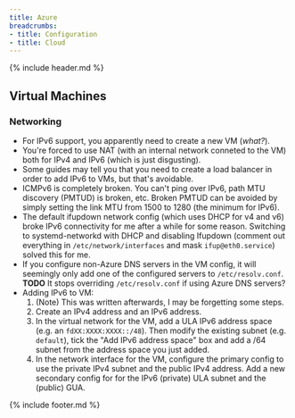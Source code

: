 ```yaml
---
title: Azure
breadcrumbs:
- title: Configuration
- title: Cloud
---
```

{% include header.md %}

## Virtual Machines

### Networking

- For IPv6 support, you apparently need to create a new VM (_what?_).
- You're forced to use NAT (with an internal network conneted to the VM) both for IPv4 and IPv6 (which is just disgusting).
- Some guides may tell you that you need to create a load balancer in order to add IPv6 to VMs, but that's avoidable.
- ICMPv6 is completely broken. You can't ping over IPv6, path MTU discovery (PMTUD) is broken, etc. Broken PMTUD can be avoided by simply setting the link MTU from 1500 to 1280 (the minimum for IPv6).
- The default ifupdown network config (which uses DHCP for v4 and v6) broke IPv6 connectivity for me after a while for some reason. Switching to systemd-networkd with DHCP and disabling Ifupdown (comment out everything in `/etc/network/interfaces` and mask `ifup@eth0.service`) solved this for me.
- If you configure non-Azure DNS servers in the VM config, it will seemingly only add one of the configured servers to `/etc/resolv.conf`. **TODO** It stops overriding `/etc/resolv.conf` if using Azure DNS servers?
- Adding IPv6 to VM:
    1. (Note) This was written afterwards, I may be forgetting some steps.
    1. Create an IPv4 address and an IPv6 address.
    1. In the virtual network for the VM, add a ULA IPv6 address space (e.g. an `fdXX:XXXX:XXXX::/48`). Then modify the existing subnet (e.g. `default`), tick the "Add IPv6 address space" box and add a /64 subnet from the address space you just added.
    1. In the network interface for the VM, configure the primary config to use the private IPv4 subnet and the public IPv4 address. Add a new secondary config for for the IPv6 (private) ULA subnet and the (public) GUA.

{% include footer.md %}
